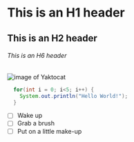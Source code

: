 # This is an H1 header

## This is an H2 header

###### This is an H6 header

![image of Yaktocat](https://octodex.github.com/images/yaktocat.png)

``` java
  for(int i = 0; i<5; i++) {
    System.out.println("Hello World!");
  }
```

- [ ] Wake up
- [ ] Grab a brush
- [ ] Put on a little make-up
